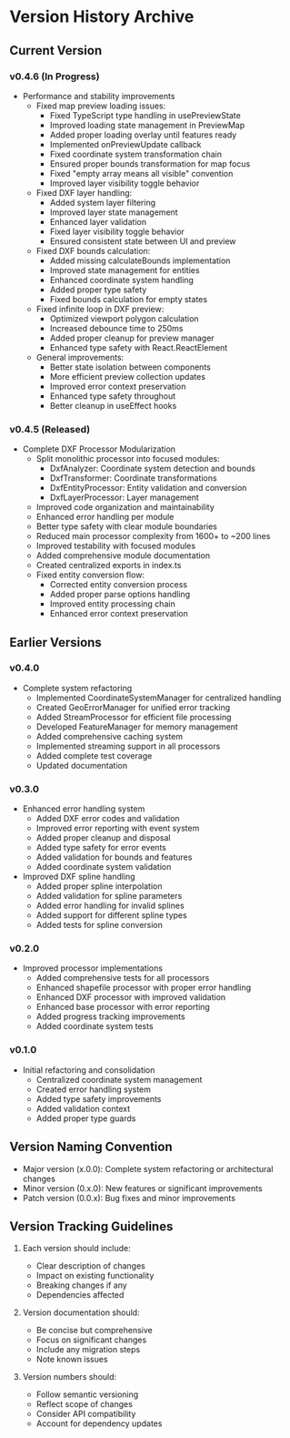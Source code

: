  # Version History Archive

## Current Version

### v0.4.6 (In Progress)
- Performance and stability improvements
  - Fixed map preview loading issues:
    - Fixed TypeScript type handling in usePreviewState
    - Improved loading state management in PreviewMap
    - Added proper loading overlay until features ready
    - Implemented onPreviewUpdate callback
    - Fixed coordinate system transformation chain
    - Ensured proper bounds transformation for map focus
    - Fixed "empty array means all visible" convention
    - Improved layer visibility toggle behavior
  - Fixed DXF layer handling:
    - Added system layer filtering
    - Improved layer state management
    - Enhanced layer validation
    - Fixed layer visibility toggle behavior
    - Ensured consistent state between UI and preview
  - Fixed DXF bounds calculation:
    - Added missing calculateBounds implementation
    - Improved state management for entities
    - Enhanced coordinate system handling
    - Added proper type safety
    - Fixed bounds calculation for empty states
  - Fixed infinite loop in DXF preview:
    - Optimized viewport polygon calculation
    - Increased debounce time to 250ms
    - Added proper cleanup for preview manager
    - Enhanced type safety with React.ReactElement
  - General improvements:
    - Better state isolation between components
    - More efficient preview collection updates
    - Improved error context preservation
    - Enhanced type safety throughout
    - Better cleanup in useEffect hooks

### v0.4.5 (Released)
- Complete DXF Processor Modularization
  - Split monolithic processor into focused modules:
    - DxfAnalyzer: Coordinate system detection and bounds
    - DxfTransformer: Coordinate transformations
    - DxfEntityProcessor: Entity validation and conversion
    - DxfLayerProcessor: Layer management
  - Improved code organization and maintainability
  - Enhanced error handling per module
  - Better type safety with clear module boundaries
  - Reduced main processor complexity from 1600+ to ~200 lines
  - Improved testability with focused modules
  - Added comprehensive module documentation
  - Created centralized exports in index.ts
  - Fixed entity conversion flow:
    - Corrected entity conversion process
    - Added proper parse options handling
    - Improved entity processing chain
    - Enhanced error context preservation

## Earlier Versions

### v0.4.0
- Complete system refactoring
  - Implemented CoordinateSystemManager for centralized handling
  - Created GeoErrorManager for unified error tracking
  - Added StreamProcessor for efficient file processing
  - Developed FeatureManager for memory management
  - Added comprehensive caching system
  - Implemented streaming support in all processors
  - Added complete test coverage
  - Updated documentation

### v0.3.0
- Enhanced error handling system
  - Added DXF error codes and validation
  - Improved error reporting with event system
  - Added proper cleanup and disposal
  - Added type safety for error events
  - Added validation for bounds and features
  - Added coordinate system validation
- Improved DXF spline handling
  - Added proper spline interpolation
  - Added validation for spline parameters
  - Added error handling for invalid splines
  - Added support for different spline types
  - Added tests for spline conversion

### v0.2.0
- Improved processor implementations
  - Added comprehensive tests for all processors
  - Enhanced shapefile processor with proper error handling
  - Enhanced DXF processor with improved validation
  - Enhanced base processor with error reporting
  - Added progress tracking improvements
  - Added coordinate system tests

### v0.1.0
- Initial refactoring and consolidation
  - Centralized coordinate system management
  - Created error handling system
  - Added type safety improvements
  - Added validation context
  - Added proper type guards

## Version Naming Convention
- Major version (x.0.0): Complete system refactoring or architectural changes
- Minor version (0.x.0): New features or significant improvements
- Patch version (0.0.x): Bug fixes and minor improvements

## Version Tracking Guidelines
1. Each version should include:
   - Clear description of changes
   - Impact on existing functionality
   - Breaking changes if any
   - Dependencies affected

2. Version documentation should:
   - Be concise but comprehensive
   - Focus on significant changes
   - Include any migration steps
   - Note known issues

3. Version numbers should:
   - Follow semantic versioning
   - Reflect scope of changes
   - Consider API compatibility
   - Account for dependency updates
